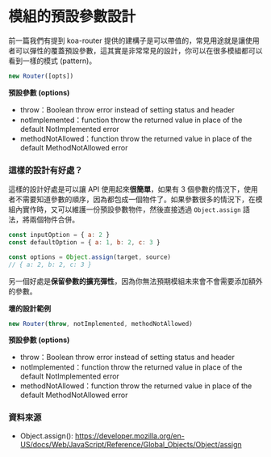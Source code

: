 # 模組的預設參數設計

前一篇我們有提到 koa-router 提供的建構子是可以帶值的，常見用途就是讓使用者可以彈性的覆蓋預設參數，這其實是非常常見的設計，你可以在很多模組都可以看到一樣的模式 (pattern)。

```js
new Router([opts])
```

**預設參數 (options)**

- throw：Boolean throw error instead of setting status and header
- notImplemented：function throw the returned value in place of the default NotImplemented error
- methodNotAllowed：function throw the returned value in place of the default MethodNotAllowed error

### 這樣的設計有好處？

這樣的設計好處是可以讓 API 使用起來**很簡單**，如果有 3 個參數的情況下，使用者不需要知道參數的順序，因為都包成一個物件了。如果參數很多的情況下，在模組內實作時，又可以維護一份預設參數物件，然後直接透過 `Object.assign` 語法，將兩個物件合併。

```js
const inputOption = { a: 2 }
const defaultOption = { a: 1, b: 2, c: 3 }

const options = Object.assign(target, source)
// { a: 2, b: 2, c: 3 }
```

另一個好處是**保留參數的擴充彈性**，因為你無法預期模組未來會不會需要添加額外的參數。

**壞的設計範例**

```js
new Router(throw, notImplemented, methodNotAllowed)
```

**預設參數 (options)**

- throw：Boolean throw error instead of setting status and header
- notImplemented：function throw the returned value in place of the default NotImplemented error
- methodNotAllowed：function throw the returned value in place of the default MethodNotAllowed error

### 資料來源

- Object.assign(): <https://developer.mozilla.org/en-US/docs/Web/JavaScript/Reference/Global_Objects/Object/assign>
